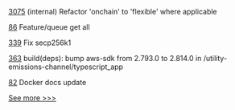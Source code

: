 
[3075](https://github.com/hyperledger/besu/pull/3075) (internal) Refactor 'onchain' to 'flexible' where applicable

[86](https://github.com/hyperledger/aries-staticagent-python/pull/86) Feature/queue get all

[339](https://github.com/hyperledger-labs/private-data-objects/pull/339) Fix secp256k1

[363](https://github.com/hyperledger-labs/blockchain-carbon-accounting/pull/363) build(deps): bump aws-sdk from 2.793.0 to 2.814.0 in /utility-emissions-channel/typescript_app

[82](https://github.com/hyperledger-labs/orion-sdk-go/pull/82) Docker docs update 


[See more >>>](https://start-here.hyperledger.org/pull-requests)
